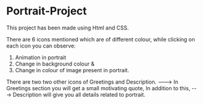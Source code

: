 # Portrait-Project

This project has been made using Html and CSS.

There are 6 icons mentioned which are of different colour,
while clicking on each icon you can observe:
1) Animation in portrait 
2) Change in background colour &
3) Change in colour of image present in portrait.

There are two two other icons of Greetings and Description.
---> In Greetings section you will get a small motivating quote,
 In addition to this, 
---> Description will give you all details related to portrait.


